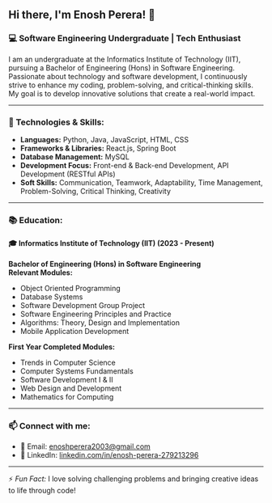 ## Hi there, I'm Enosh Perera! 👋

### 💻 Software Engineering Undergraduate | Tech Enthusiast

I am an undergraduate at the Informatics Institute of Technology (IIT), pursuing a Bachelor of Engineering (Hons) in Software Engineering. Passionate about technology and software development, I continuously strive to enhance my coding, problem-solving, and critical-thinking skills. My goal is to develop innovative solutions that create a real-world impact.

---

### 🔧 Technologies & Skills:
- **Languages:** Python, Java, JavaScript, HTML, CSS
- **Frameworks & Libraries:** React.js, Spring Boot
- **Database Management:** MySQL
- **Development Focus:** Front-end & Back-end Development, API Development (RESTful APIs)
- **Soft Skills:** Communication, Teamwork, Adaptability, Time Management, Problem-Solving, Critical Thinking, Creativity

---

### 📚 Education:
#### 🎓 Informatics Institute of Technology (IIT) (2023 - Present)
**Bachelor of Engineering (Hons) in Software Engineering**  
**Relevant Modules:**
- Object Oriented Programming
- Database Systems
- Software Development Group Project
- Software Engineering Principles and Practice
- Algorithms: Theory, Design and Implementation
- Mobile Application Development

**First Year Completed Modules:**
- Trends in Computer Science
- Computer Systems Fundamentals
- Software Development I & II
- Web Design and Development
- Mathematics for Computing

---

### 📫 Connect with me:
- 📧 Email: [enoshperera2003@gmail.com](mailto:enoshperera2003@gmail.com)
- 🔗 LinkedIn: [linkedin.com/in/enosh-perera-279213296](https://www.linkedin.com/in/enosh-perera-279213296/)

---

⚡ *Fun Fact:* I love solving challenging problems and bringing creative ideas to life through code!
